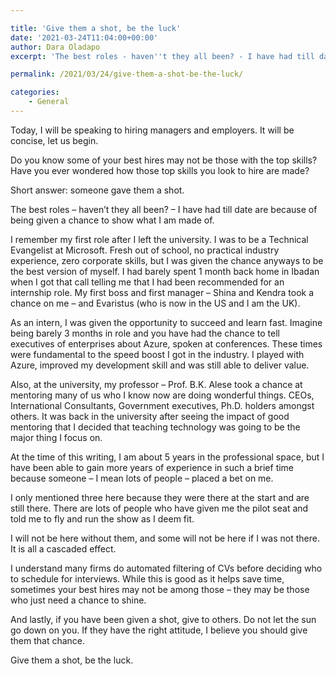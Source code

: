 ```yaml
---

title: 'Give them a shot, be the luck'
date: '2021-03-24T11:04:00+00:00'
author: Dara Oladapo
excerpt: 'The best roles - haven''t they all been? - I have had till date are because of being given a chance to show what I am made of.'

permalink: /2021/03/24/give-them-a-shot-be-the-luck/

categories:
    - General
---
```


Today, I will be speaking to hiring managers and employers. It will be concise, let us begin.

Do you know some of your best hires may not be those with the top skills? Have you ever wondered how those top skills you look to hire are made?

Short answer: someone gave them a shot.

The best roles – haven’t they all been? – I have had till date are because of being given a chance to show what I am made of.

I remember my first role after I left the university. I was to be a Technical Evangelist at Microsoft. Fresh out of school, no practical industry experience, zero corporate skills, but I was given the chance anyways to be the best version of myself. I had barely spent 1 month back home in Ibadan when I got that call telling me that I had been recommended for an internship role. My first boss and first manager – Shina and Kendra took a chance on me – and Evaristus (who is now in the US and I am the UK).

As an intern, I was given the opportunity to succeed and learn fast. Imagine being barely 3 months in role and you have had the chance to tell executives of enterprises about Azure, spoken at conferences. These times were fundamental to the speed boost I got in the industry. I played with Azure, improved my development skill and was still able to deliver value.

Also, at the university, my professor – Prof. B.K. Alese took a chance at mentoring many of us who I know now are doing wonderful things. CEOs, International Consultants, Government executives, Ph.D. holders amongst others. It was back in the university after seeing the impact of good mentoring that I decided that teaching technology was going to be the major thing I focus on.

At the time of this writing, I am about 5 years in the professional space, but I have been able to gain more years of experience in such a brief time because someone – I mean lots of people – placed a bet on me.

I only mentioned three here because they were there at the start and are still there. There are lots of people who have given me the pilot seat and told me to fly and run the show as I deem fit.

I will not be here without them, and some will not be here if I was not there. It is all a cascaded effect.

I understand many firms do automated filtering of CVs before deciding who to schedule for interviews. While this is good as it helps save time, sometimes your best hires may not be among those – they may be those who just need a chance to shine.

And lastly, if you have been given a shot, give to others. Do not let the sun go down on you. If they have the right attitude, I believe you should give them that chance.

Give them a shot, be the luck.